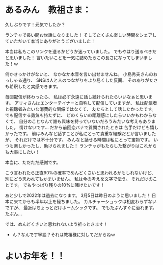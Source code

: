 # あるみん　教祖さま：

久しぶりです！元気でしたか？

ランチャで長い間お世話になりました！
そしてたくさん楽しい時間をシェアしていただいて本当にありがとうございました！

本当は私もこのリンクを送るかどうか迷っていました。
でもやはり送るべきだと思いました！
言いたいことを一気に詰めたらこの長さになってしまいました！ｗ

何かきっかけがないと、
なかなか本音を言い出せませんね。
小島秀夫さんのおっしゃる通り、
SNSは人と人のつながりをより易くした反面、
そのありがたさも希釈したと実感できます。

毎回配信が終わったら、
私は必ず永遠に話し続けられたらいいなぁと思います。
アリィさんはエンターテイナーと自称して配信していますが、
私は配信者と視聴者みたいな消費的な関係ではなくて、
友たちとして話したかったです。
でも配信する勇気も持たずに、
どのくらいの距離感にしたらいいかもわからなくて、
自分のことなんて誰も興味を持っていないだろうみたいな考えもありました。
情けないです…
だから前回恋バナで質問されたときは
苦手だけども嬉しかったです。
前はみんなと話すことが私にとって貴重な経験だとか言いましたが、
それだけでは不十分です。
みんなと話せる時間は私にとって宝物です。
いつも楽しかったし、助けられました！
ランチャがもたらした繋がりはこれからも大事にしたい！

本当に、ただただ感謝です。

こう言われたら正直90%の確率でめんどくさいと思われるかもしれないけど、
別にどう思われてもかまいません。
私は今の考えを文字で伝う。
それだけのことです。
でもやっぱり残りの10%に賭けたいです！

あと少しで2022年は過去になります。
3月5日は昨日のように思いました！
日本に来てからも半年以上を経ちました。
カルチャーショックは相変わらずないですが、
最近はちょっとだけホームシックです。
でもたぶんすぐに治れます。たぶん…

では、めんどくさいと思われないよう祈っときます！




+ ん？なんで丁寧語？それは教祖様に対してだからねｗ
# よいお年を！！
